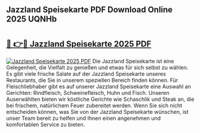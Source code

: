 ## Jazzland Speisekarte PDF Download Online 2025 UQNHb

# <h2><a href="http://gc8etnj.nevu.top/?p=Jazzland+Speisekarte">🔗 👉🔴 Jazzland Speisekarte 2025 PDF</a></h2>

[![Jazzland Speisekarte 2025 PDF](https://i.imgur.com/dBaPXMq.png)](http://gc8etnj.nevu.top/?p=Jazzland+Speisekarte)
Die Jazzland Speisekarte ist eine Gelegenheit, die Vielfalt zu genießen und etwas für sich selbst zu wählen. Es gibt viele frische Salate auf der Jazzland Speisekarte unseres Restaurants, die Sie in unserem speziellen Bereich finden können. Für Fleischliebhaber gibt es auf unserer Jazzland Speisekarte eine Auswahl an Gerichten: Rindfleisch, Schweinefleisch, Huhn und Fisch. Unseren Auserwählten bieten wir köstliche Gerichte wie Schaschlik und Steak an, die bei frischem, natürlichem Feuer zubereitet werden. Wenn Sie sich nicht entscheiden können, was Sie von der Jazzland Speisekarte wünschen, ist unser Team bereit zu helfen und Ihnen einen angenehmen und komfortablen Service zu bieten.
